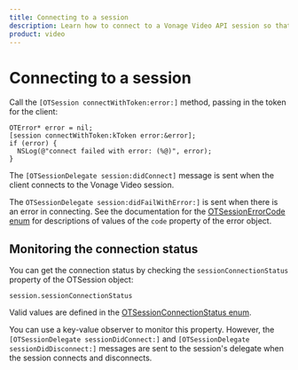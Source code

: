 ```yaml
--- 
title: Connecting to a session 
description: Learn how to connect to a Vonage Video API session so that participants can use audio, video, and messaging functionality in your ios application.
product: video 
---
```


# Connecting to a session

Call the `[OTSession connectWithToken:error:]` method, passing in the token for the client:

```objective_c
OTError* error = nil;
[session connectWithToken:kToken error:&error];
if (error) {
  NSLog(@"connect failed with error: (%@)", error);
}
```

The `[OTSessionDelegate session:didConnect]` message is sent when the client connects to the Vonage Video session.

The `OTSessionDelegate session:didFailWithError:]` is sent when there is an error in connecting. See the documentation for the [OTSessionErrorCode enum](/sdk/stitch/video-ios-reference/Constants/OTSessionErrorCode.html) for descriptions of values of the `code` property of the error object.

## Monitoring the connection status

You can get the connection status by checking the `sessionConnectionStatus` property of the OTSession object:

```objective_c
session.sessionConnectionStatus
```
    
Valid values are defined in the [OTSessionConnectionStatus enum](/sdk/stitch/video-ios-reference/Constants/OTSessionConnectionStatus.html).

You can use a key-value observer to monitor this property. However, the `[OTSessionDelegate sessionDidConnect:]` and `[OTSessionDelegate sessionDidDisconnect:]` messages are sent to the session's delegate when the session connects and disconnects.
